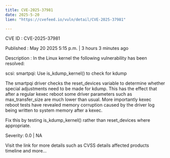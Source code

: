 ```yaml
---
title: CVE-2025-37981
date: 2025-5-20
lien: "https://cvefeed.io/vuln/detail/CVE-2025-37981"

---
```


CVE ID : CVE-2025-37981

Published :  May 20
2025
5:15 p.m. | 3 hours
3 minutes ago

Description : In the Linux kernel
the following vulnerability has been resolved:

scsi: smartpqi: Use is_kdump_kernel() to check for kdump

The smartpqi driver checks the reset_devices variable to determine
whether special adjustments need to be made for kdump. This has the
effect that after a regular kexec reboot
some driver parameters such as
max_transfer_size are much lower than usual. More importantly
kexec
reboot tests have revealed memory corruption caused by the driver log
being written to system memory after a kexec.

Fix this by testing is_kdump_kernel() rather than reset_devices where
appropriate.

Severity: 0.0 | NA

Visit the link for more details
such as CVSS details
affected products
timeline
and more...
